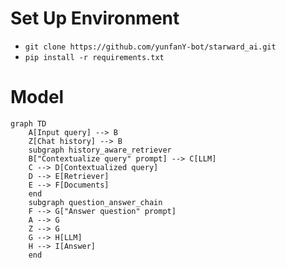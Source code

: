 # Set Up Environment
* `git clone https://github.com/yunfanY-bot/starward_ai.git`
* `pip install -r requirements.txt`

# Model 

```mermaid
graph TD
    A[Input query] --> B
    Z[Chat history] --> B
    subgraph history_aware_retriever
    B["Contextualize query" prompt] --> C[LLM]
    C --> D[Contextualized query]
    D --> E[Retriever]
    E --> F[Documents]
    end
    subgraph question_answer_chain
    F --> G["Answer question" prompt]
    A --> G
    Z --> G
    G --> H[LLM]
    H --> I[Answer]
    end
```